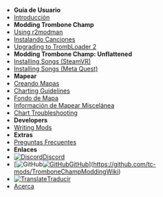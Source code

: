 - **Guía de Usuario**
- [Introducción](./)
- **Modding Trombone Champ**
- [Using r2modman](installing-r2modman)
- [Instalando Canciones](installing-songs)
- [Upgrading to TrombLoader 2](migrating-to-v2)
- **Modding Trombone Champ: Unflattened**
- [Installing Songs (SteamVR)](installing-songs-steamvr)
- [Installing Songs (Meta Quest)](installing-songs-quest)
- **Mapear**
- [Creando Mapas](creating-charts)
- [Charting Guidelines](charting-guidelines)
- [Fondo de Mapa](chart-backgrounds)
- [Información de Mapear Miscelánea](misc-charting-info)
- [Chart Troubleshooting](chart-troubleshooting)
- **Developers**
- [Writing Mods](writing-mods)
- **Extras**
- [Preguntas Frecuentes](faq)
- **Enlaces**
- [![Discord](https://icongr.am/simple/discord.svg?colored&size=16)Discord](https://discord.gg/KVzKRsbetJ)
- [![GitHub](https://icongr.am/simple/github.svg?color=808080&size=16)[![GitHub](https://icongr.am/simple/github.svg?color=808080&size=16)GitHub](https://github.com/tc-mods/TromboneChampModdingWiki)](https://github.com/tc-mods/TromboneChampModdingWiki)
- [![Translate](https://icongr.am/material/translate.svg?color=808080&size=16)Traducir](https://crowdin.com/project/trombone-champ-modding-wiki)
- [Acerca](about)
